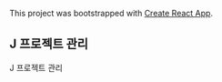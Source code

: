 This project was bootstrapped with [Create React App](https://github.com/facebook/create-react-app).

## J 프로젝트 관리

J 프로젝트 관리

